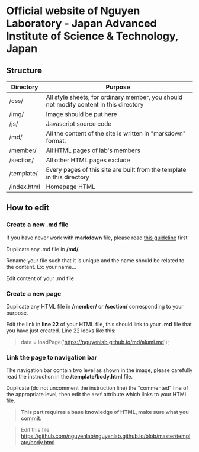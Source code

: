 Official website of Nguyen Laboratory - Japan Advanced Institute of Science & Technology, Japan
======================================
## Structure
Directory | Purpose|
------------- | ------------- |
/css/ | All style sheets, for ordinary member, you should not modify content in this directory
/img/ | Image should be put here
/js/ | Javascript source code
/md/ | All the content of the site is written in "markdown" format.
/member/   | All HTML pages of lab's members
/section/   | All other HTML pages exclude
/template/  | Every pages of this site are built from the template in this directory
/index.html | Homepage HTML

## How to edit

### Create a new .md file
If you have never work with **markdown** file, please read [this guideline](https://guides.github.com/features/mastering-markdown/) first

Duplicate any .md file in **/md/**

Rename your file such that it is unique and the name should be related to the content. Ex: your name...

Edit content of your .md file

### Create a new page
Duplicate any HTML file in **/member/** or **/section/** corresponding to your purpose.

Edit the link in **line 22** of your HTML file, this should link to your **.md** file that you have just created. Line 22 looks like this:

> data = loadPage('https://nguyenlab.github.io/md/alumi.md');

### Link the page to navigation bar

The navigation bar contain two level as shown in the image, please carefully read the instruction in the **/template/body.html** file.

Duplicate (do not uncomment the instruction line) the "commented" line of the appropriate level, then edit the `href` attribute which links to your HTML file.

> **This part requires a base knowledge of HTML, make sure what you commit.**

> Edit this file https://github.com/nguyenlab/nguyenlab.github.io/blob/master/template/body.html


